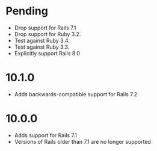 # Pending

* Drop support for Rails 7.1
* Drop support for Ruby 3.2.
* Test against Ruby 3.4.
* Test against Ruby 3.3.
* Explicitly support Rails 8.0

# 10.1.0

* Adds backwards-compatible support for Rails 7.2

# 10.0.0

* Adds support for Rails 7.1
* Versions of Rails older than 7.1 are no longer supported
